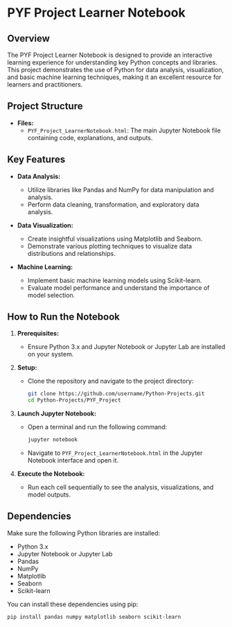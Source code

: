 # PYF Project Learner Notebook

## Overview

The PYF Project Learner Notebook is designed to provide an interactive learning experience for understanding key Python concepts and libraries. This project demonstrates the use of Python for data analysis, visualization, and basic machine learning techniques, making it an excellent resource for learners and practitioners.

## Project Structure

- **Files:**
  - `PYF_Project_LearnerNotebook.html`: The main Jupyter Notebook file containing code, explanations, and outputs.

## Key Features

- **Data Analysis:**
  - Utilize libraries like Pandas and NumPy for data manipulation and analysis.
  - Perform data cleaning, transformation, and exploratory data analysis.

- **Data Visualization:**
  - Create insightful visualizations using Matplotlib and Seaborn.
  - Demonstrate various plotting techniques to visualize data distributions and relationships.

- **Machine Learning:**
  - Implement basic machine learning models using Scikit-learn.
  - Evaluate model performance and understand the importance of model selection.

## How to Run the Notebook

1. **Prerequisites:**
   - Ensure Python 3.x and Jupyter Notebook or Jupyter Lab are installed on your system.

2. **Setup:**
   - Clone the repository and navigate to the project directory:
     ```bash
     git clone https://github.com/username/Python-Projects.git
     cd Python-Projects/PYF_Project
     ```

3. **Launch Jupyter Notebook:**
   - Open a terminal and run the following command:
     ```bash
     jupyter notebook
     ```
   - Navigate to `PYF_Project_LearnerNotebook.html` in the Jupyter Notebook interface and open it.

4. **Execute the Notebook:**
   - Run each cell sequentially to see the analysis, visualizations, and model outputs.

## Dependencies

Make sure the following Python libraries are installed:

- Python 3.x
- Jupyter Notebook or Jupyter Lab
- Pandas
- NumPy
- Matplotlib
- Seaborn
- Scikit-learn

You can install these dependencies using pip:

```bash
pip install pandas numpy matplotlib seaborn scikit-learn
